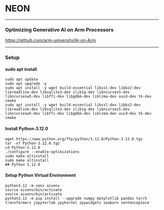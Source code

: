 # NEON


---
### Optimizing Generative AI on Arm Processors
https://github.com/arm-university/AI-on-Arm


---
### Setup

#### sudo apt install

```
sudo apt update
sudo apt upgrade -y
sudo apt install -y wget build-essential libssl-dev libbz2-dev libreadline-dev libsqlite3-dev zlib1g-dev libncurses5-dev libncursesw5-dev libffi-dev libgdbm-dev liblzma-dev uuid-dev tk-dev cmake
sudo apt install -y wget build-essential libssl-dev libbz2-dev libreadline-dev libsqlite3-dev zlib1g-dev libncurses5-dev libncursesw5-dev libffi-dev libgdbm-dev liblzma-dev uuid-dev tk-dev cmake
```


#### Install Python-3.12.0
```
wget https://www.python.org/ftp/python/3.12.0/Python-3.12.0.tgz
tar -xf Python-3.12.0.tgz
cd Python-3.12.0
./configure --enable-optimizations
sudo make altinstall
sudo make altinstall
## Python 3.12.0
```

#### Setup Python Virtual Environment

```
python3.12 -m venv aivenv
source aivenv/bin/activate
source aivenv/bin/activate
python3.12 -m pip install --upgrade numpy matplotlib pandas torch transformers jupyterlab ipykernel ipywidgets seaborn sentencepiece
```

